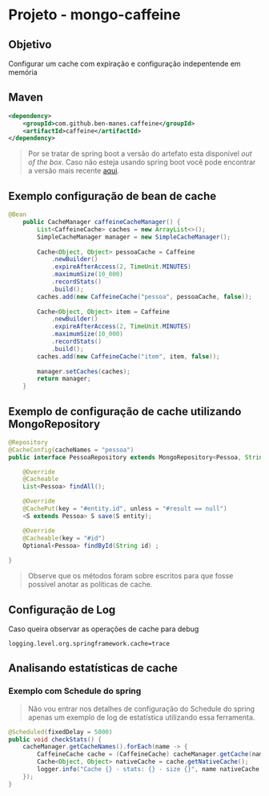 # Projeto - mongo-caffeine
## Objetivo
Configurar um cache com expiração e configuração indepentende em memória

## Maven
```xml
<dependency>
	<groupId>com.github.ben-manes.caffeine</groupId>
	<artifactId>caffeine</artifactId>
</dependency>
```
> Por se tratar de spring boot a versão do artefato esta disponível *out of the box*. Caso não esteja usando spring boot você pode encontrar a versão mais recente [aqui](https://mvnrepository.com/artifact/com.github.ben-manes.caffeine/caffeine).

## Exemplo configuração de bean de cache
```java
@Bean
	public CacheManager caffeineCacheManager() {
		List<CaffeineCache> caches = new ArrayList<>();
		SimpleCacheManager manager = new SimpleCacheManager();
		
		Cache<Object, Object> pessoaCache = Caffeine
			.newBuilder()
			.expireAfterAccess(2, TimeUnit.MINUTES)
			.maximumSize(10_000)
			.recordStats()
			.build();
		caches.add(new CaffeineCache("pessoa", pessoaCache, false));
		
		Cache<Object, Object> item = Caffeine
			.newBuilder()
			.expireAfterAccess(2, TimeUnit.MINUTES)
			.maximumSize(10_000)
			.recordStats()
			.build();
		caches.add(new CaffeineCache("item", item, false));
		
		manager.setCaches(caches);
		return manager;
	}
```

## Exemplo de configuração de cache utilizando MongoRepository

```java
@Repository
@CacheConfig(cacheNames = "pessoa")
public interface PessoaRepository extends MongoRepository<Pessoa, String> {

	@Override
	@Cacheable
	List<Pessoa> findAll();

	@Override
	@CachePut(key = "#entity.id", unless = "#result == null")
	<S extends Pessoa> S save(S entity);

	@Override
	@Cacheable(key = "#id")
	Optional<Pessoa> findById(String id) ;
	
}
```
>Observe que os métodos foram sobre escritos para que fosse possível anotar as políticas de cache.

## Configuração de Log
Caso queira observar as operações de cache para debug
```properties
logging.level.org.springframework.cache=trace
```
## Analisando estatísticas de cache
### Exemplo com Schedule do spring
>Não vou entrar nos detalhes de configuração do Schedule do spring apenas um exemplo de log de estatística utilizando essa ferramenta.
```java
@Scheduled(fixedDelay = 5000)
public void checkStats() {
	cacheManager.getCacheNames().forEach(name -> {
		CaffeineCache cache = (CaffeineCache) cacheManager.getCache(name);
		Cache<Object, Object> nativeCache = cache.getNativeCache();
		logger.info("Cache {} - stats: {} - size {}", name nativeCache.stats(), nativeCache.estimatedSize());
	});
}
```
